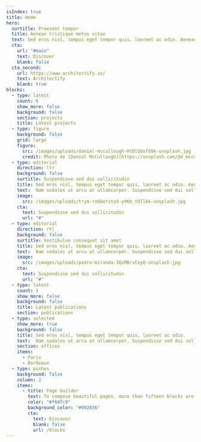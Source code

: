 ```yaml
---
isIndex: true
title: Home
hero:
  surtitle: Praesent tempor
  title: Aenean tristique metus vitae
  text: Sed eros nisl, tempus eget tempor quis, laoreet ac odio. Aenean tristique metus vitae mollis imperdiet. Nam sodales ut arcu at ullamcorper. Suspendisse sed dui sollicitudin, aliquet diam in, aliquam arcu. Vestibulum consequat sit amet est eleifend laoreet. Praesent tempor arcu ex, et elementum neque dictum venenatis. 
  cta:
    url: "#main"
    text: Discover
    blank: false
  cta_second:
    url: https://www.architectify.io/
    text: Architectify
    blank: true
blocks:
  - type: latest
    count: 6
    show_more: false
    background: false
    section: projects
    title: Latest projects
  - type: figure
    background: false
    grid: large
    figure:
      src: /images/uploads/daniel-mccullough-HtBlQdxfG9k-unsplash.jpg
      credit: Photo de [Daniel McCullough](https://unsplash.com/@d_mccullough?utm_source=unsplash&utm_medium=referral&utm_content=creditCopyText) on [Unsplash](https://unsplash.com/fr/photos/HtBlQdxfG9k?utm_source=unsplash&utm_medium=referral&utm_content=creditCopyText")
  - type: editorial
    direction: ltr
    background: false
    surtitle: Suspendisse sed dui sollicitudin
    title: Sed eros nisl, tempus eget tempor quis, laoreet ac odio. Aenean tristique metus vitae mollis imperdiet.
    text:  Nam sodales ut arcu at ullamcorper. Suspendisse sed dui sollicitudin, aliquet diam in, aliquam arcu. Vestibulum consequat sit amet est eleifend laoreet. Praesent tempor arcu ex, et elementum neque dictum venenatis. 
    image:
      src: /images/uploads/trym-robberstad-y9Kb_tQllbk-unsplash.jpg
    cta:
      text: Suspendisse sed dui sollicitudin
      url: "#"
  - type: editorial
    direction: rtl
    background: false
    surtitle: Vestibulum consequat sit amet
    title: Sed eros nisl, tempus eget tempor quis, laoreet ac odio. Aenean tristique metus vitae mollis imperdiet.
    text:  Nam sodales ut arcu at ullamcorper. Suspendisse sed dui sollicitudin, aliquet diam in, aliquam arcu. Vestibulum consequat sit amet est eleifend laoreet. Praesent tempor arcu ex, et elementum neque dictum venenatis. 
    image:
      src: /images/uploads/pedro-miranda-3QzMBrvCeyQ-unsplash.jpg
    cta:
      text: Suspendisse sed dui sollicitudin
      url: "#"
  - type: latest
    count: 3
    show_more: false
    background: false
    title: Latest publications
    section: publications
  - type: selected
    show_more: true
    background: false
    title: Sed eros nisl, tempus eget tempor quis, laoreet ac odio.
    text:  Nam sodales ut arcu at ullamcorper. Suspendisse sed dui sollicitudin, aliquet diam in, aliquam arcu. Vestibulum consequat sit amet est eleifend laoreet.
    section: offices
    items:
      - Paris
      - Bordeaux
  - type: pushes
    background: false
    column: 2
    items:
      - title: Page builder
        text: To compose beautiful pages, more than fifteen blocks are available to boost their content. Available for pages and offices.
        color: "#f6dfc9"
        background_color: "#092036"
        cta:
          text: Discover
          blank: false
          url: /blocks
---
```

